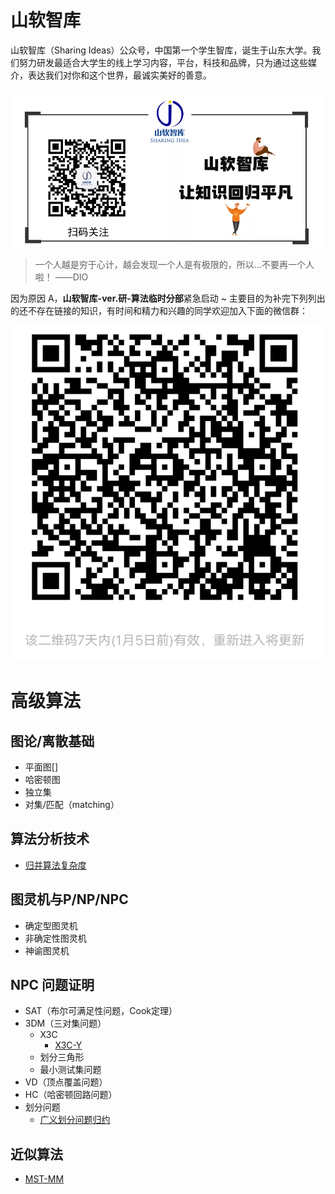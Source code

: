 # 山软智库

山软智库（Sharing Ideas）公众号，中国第一个学生智库，诞生于山东大学。我们努力研发最适合大学生的线上学习内容，平台，科技和品牌，只为通过这些媒介，表达我们对你和这个世界，最诚实美好的善意。

![](./fig/sharingidea.png)

> 一个人越是穷于心计，越会发现一个人是有极限的，所以...不要再一个人啦！ ——DIO

因为原因 A，**山软智库-ver.研-算法临时分部**紧急启动 ~ 主要目的为补完下列列出的还不存在链接的知识，有时间和精力和兴趣的同学欢迎加入下面的微信群：

![](./fig/group.png)



# 高级算法


## 图论/离散基础

 - 平面图[]
 - 哈密顿图
 - 独立集
 - 对集/匹配（matching）


## 算法分析技术

 - [归并算法复杂度](https://sailist.github.io/AdAlgo/doc/1.html)


## 图灵机与P/NP/NPC

 - 确定型图灵机
 - 非确定性图灵机
 - 神谕图灵机


## NPC 问题证明

 - SAT（布尔可满足性问题，Cook定理）
 - 3DM（三对集问题）
   - X3C 
     - [X3C-Y](https://sailist.github.io/AdAlgo/doc/3.html)
   - 划分三角形
   - 最小测试集问题
 - VD（顶点覆盖问题）
 - HC（哈密顿回路问题）
 - 划分问题
   - [广义划分问题归约](https://sailist.github.io/AdAlgo/doc/2.html)

## 近似算法
   
   - [MST-MM](https://sailist.github.io/AdAlgo/doc/4.html)
